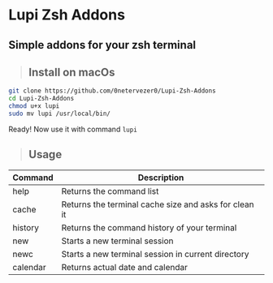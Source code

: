# Lupi Zsh Addons
## Simple addons for your zsh terminal

> ## Install on macOs

```bash
git clone https://github.com/0netervezer0/Lupi-Zsh-Addons
cd Lupi-Zsh-Addons
chmod u+x lupi
sudo mv lupi /usr/local/bin/
```
Ready! Now use it with command ```lupi```
> ## Usage
| Command  | Description |
| ------------- | ------------- |
| help | Returns the command list |
| cache  | Returns the terminal cache size and asks for clean it  |
| history  | Returns the command history of your terminal  |
| new | Starts a new terminal session |
| newc | Starts a new terminal session in current directory |
| calendar | Returns actual date and calendar |
